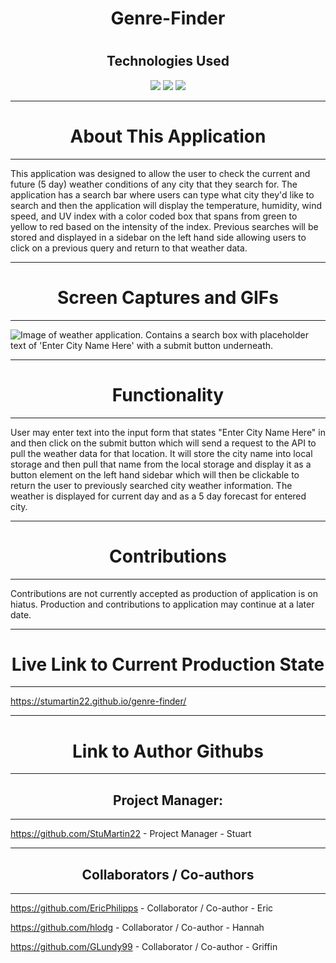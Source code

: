 <h1 align="center">Genre-Finder</h1>
<h1 align="center"></h1>
<h2 align="center">Technologies Used</h1>
<p align="center">
    <img src="https://img.shields.io/badge/HTML-orange" />
    <img src="https://img.shields.io/badge/CSS-blue" />
    <img src="https://img.shields.io/badge/JavaScript-red"  />
</p>

---

<h1 align="center">About This Application</h1>

---

This application was designed to allow the user to check the current and future (5 day) weather conditions of any city that they search for. The application has a search bar where users can type what city they'd like to search and then the application will display the temperature, humidity, wind speed, and UV index with a color coded box that spans from green to yellow to red based on the intensity of the index. Previous searches will be stored and displayed in a sidebar on the left hand side allowing users to click on a previous query and return to that weather data.

---

<h1 align="center">Screen Captures and GIFs</h1>

---

![Image of weather application. Contains a search box with placeholder text of 'Enter City Name Here' with a submit button underneath.]( assets/images/WeatherAppImage.png "WeatherAppImage")

---

<h1 align="center">Functionality</h1>

---

User may enter text into the input form that states "Enter City Name Here" in and then click on the submit button which will send a request to the API to pull the weather data for that location. It will store the city name into local storage and then pull that name from the local storage and display it as a button element on the left hand sidebar which will then be clickable to return the user to previously searched city weather information. The weather is displayed for current day and as a 5 day forecast for entered city.

---

<h1 align="center">Contributions</h1>

---

Contributions are not currently accepted as production of application is on hiatus. Production and contributions to application may continue at a later date.

---

<h1 align="center">Live Link to Current Production State</h1>

---

https://stumartin22.github.io/genre-finder/

---

<h1 align="center">Link to Author Githubs</h1>

---

<h2 align="center">Project Manager:</h2>

---

https://github.com/StuMartin22 - Project Manager - Stuart

---

<h2 align="center">Collaborators / Co-authors</h2>

---

https://github.com/EricPhilipps - Collaborator / Co-author - Eric

https://github.com/hlodg - Collaborator / Co-author - Hannah

https://github.com/GLundy99 - Collaborator / Co-author - Griffin

